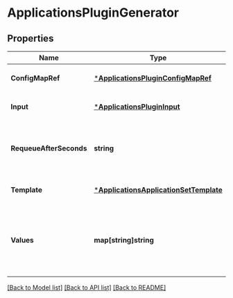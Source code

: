 # ApplicationsPluginGenerator

## Properties
Name | Type | Description | Notes
------------ | ------------- | ------------- | -------------
**ConfigMapRef** | [***ApplicationsPluginConfigMapRef**](applicationsPluginConfigMapRef.md) |  | [optional] [default to null]
**Input** | [***ApplicationsPluginInput**](applicationsPluginInput.md) |  | [optional] [default to null]
**RequeueAfterSeconds** | **string** | RequeueAfterSeconds determines how long the ApplicationSet controller will wait before reconciling the ApplicationSet again. | [optional] [default to null]
**Template** | [***ApplicationsApplicationSetTemplate**](applicationsApplicationSetTemplate.md) |  | [optional] [default to null]
**Values** | **map[string]string** | Values contains key/value pairs which are passed directly as parameters to the template. These values will not be sent as parameters to the plugin. | [optional] [default to null]

[[Back to Model list]](../README.md#documentation-for-models) [[Back to API list]](../README.md#documentation-for-api-endpoints) [[Back to README]](../README.md)


